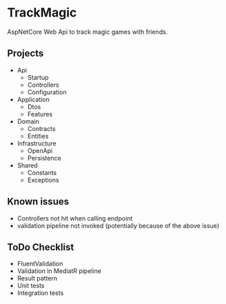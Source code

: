 # TrackMagic

AspNetCore Web Api to track magic games with friends.

## Projects
* Api
    - Startup
    - Controllers
    - Configuration
* Application
    - Dtos
    - Features
* Domain
    - Contracts
    - Entities
* Infrastructure
    - OpenApi
    - Persistence
* Shared
    - Constants
    - Exceptions

## Known issues
* Controllers not hit when calling endpoint
* validation pipeline not invoked (potentially because of the above issue)

## ToDo Checklist
* FluentValidation
* Validation in MediatR pipeline
* Result pattern
* Unit tests
* Integration tests
